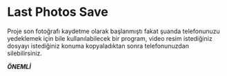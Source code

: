 # Last Photos Save

Proje son fotoğrafı kaydetme olarak başlanmıştı fakat şuanda telefonunuzu yedeklemek için
bile kullanılabilecek bir program, video resim istediğiniz dosyayı istediğiniz konuma
kopyaladıktan sonra telefonunuzdan silebilirsiniz.

***ÖNEMLİ***
